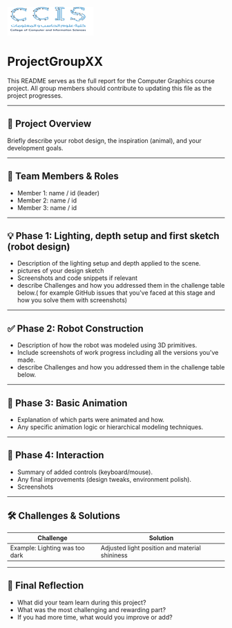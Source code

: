 ![CCIS LOGO](images/CCISlogo.png)
# ProjectGroupXX     

This README serves as the full report for the Computer Graphics course project. All group members should contribute to updating this file as the project progresses.

---

## 📘 Project Overview

Briefly describe your robot design, the inspiration (animal), and your development goals.

---

## 👥 Team Members & Roles

- Member 1: name / id (leader)
- Member 2: name / id
- Member 3: name / id

---
## 💡 Phase 1: Lighting, depth setup and first sketch (robot design)

- Description of the lighting setup and depth applied to the scene.
- pictures of your design sketch 
- Screenshots and code snippets if relevant
- describe Challenges and how you addressed them in the challenge table below.( for example GitHub issues that you've faced at this stage and how you solve them with screenshots)


---

## ✅ Phase 2: Robot Construction

- Description of how the robot was modeled using 3D primitives.
- Include screenshots of work progress including all the versions you've made.
- describe Challenges and how you addressed them in the challenge table below.

---

## 🦿 Phase 3: Basic Animation

- Explanation of which parts were animated and how.
- Any specific animation logic or hierarchical modeling techniques.

---

## 🧩 Phase 4: Interaction

- Summary of added controls (keyboard/mouse).
- Any final improvements (design tweaks, environment polish).
- Screenshots 

---

## 🛠️ Challenges & Solutions

| Challenge | Solution |
|----------|----------|
| Example: Lighting was too dark | Adjusted light position and material shininess |

---


## 💬 Final Reflection

- What did your team learn during this project?
- What was the most challenging and rewarding part?
- If you had more time, what would you improve or add?
